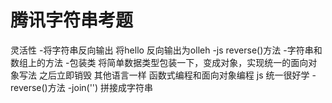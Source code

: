# 腾讯字符串考题
灵活性
    -将字符串反向输出
        将hello 反向输出为olleh
    -js reverse()方法
    -字符串和数组上的方法
        -包装类
            将简单数据类型包装一下，变成对象，实现统一的面向对象写法
            之后立即销毁
            其他语言一样 函数式编程和面向对象编程
            js 统一很好学
        -reverse()方法
        -join('') 拼接成字符串
